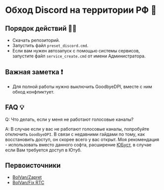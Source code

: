 # Обход Discord на территории РФ 🩵

## Порядок действий 🍋‍🟩

- Скачать репозиторий.
- Запустить файл `preset_discord.cmd`.
- Если вам нужен автозапуск с помощью системы сервисов, запустите файл `service_create.cmd` от имени Администратора.

## Важная заметка ❗

- Для полной работы нужно выключить GoodbyeDPI, вместе с ним обход конфликтует.

## FAQ 💡

Q: Что делать, если у меня не работают голосовые каналы?

A: В случае если у вас не работают голосовые каналы, попробуйте отключить `GoodbyeDPI`. В связи с недавними гайдами по тому, как восстановить доступ, он скорее всего у вас открыт. Моя рекомендация - использовать вместо данного софта, расширение [ЮБуст](https://chromewebstore.google.com/detail/%D1%8E%D0%B1%D1%83%D1%81%D1%82-%D1%83%D1%81%D0%BA%D0%BE%D1%80%D0%B5%D0%BD%D0%B8%D0%B5-youtube-%D1%8E/pfpolingmjapeepkjhnimfaofmlhhfbf), в случае если Вам требуется доступ в Ютуб.

## Первоисточники

- [BolVan/Zapret](https://github.com/bol-van/zapret)
- [BolVan/Fix RTC](https://github.com/bol-van/zapret/issues/455)
